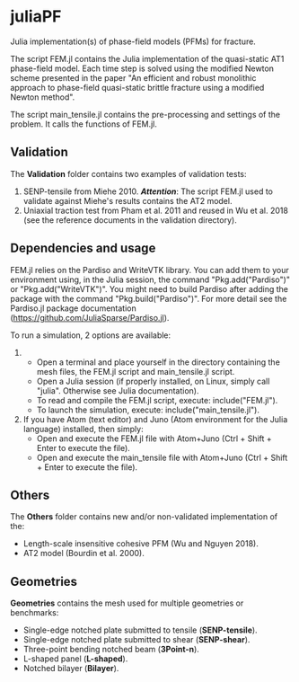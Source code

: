 # juliaPF
Julia implementation(s) of phase-field models (PFMs) for fracture.

The script FEM.jl contains the Julia implementation of the quasi-static AT1 phase-field model.
Each time step is solved using the modified Newton scheme presented in the paper "An efficient and robust monolithic approach to phase-field quasi-static brittle fracture using a modified Newton method".

The script main_tensile.jl contains the pre-processing and settings of the problem. It calls the functions of FEM.jl.

## Validation
The **Validation** folder contains two examples of validation tests: 

1. SENP-tensile from Miehe 2010. ***Attention***: The script FEM.jl used to validate against Miehe's results contains the AT2 model.
2. Uniaxial traction test from Pham et al. 2011 and reused in Wu et al. 2018 (see the reference documents in the validation directory).

## Dependencies and usage
FEM.jl relies on the Pardiso and WriteVTK library. You can add them to your environment using, in the Julia session, the command "Pkg.add("Pardiso")" or "Pkg.add("WriteVTK")".
You might need to build Pardiso after adding the package with the command "Pkg.build("Pardiso")". For more detail see the Pardiso.jl package documentation (https://github.com/JuliaSparse/Pardiso.jl).

To run a simulation, 2 options are available:
1. 	- Open a terminal and place yourself in the directory containing the mesh files, the FEM.jl script and main_tensile.jl script.
	- Open a Julia session (if properly installed, on Linux, simply call "julia". Otherwise see Julia documentation).
	- To read and compile the FEM.jl script, execute: 	include("FEM.jl").
	- To launch the simulation, execute: 				include("main_tensile.jl").
2. If you have Atom (text editor) and Juno (Atom environment for the Julia language) installed, then simply:
	- Open and execute the FEM.jl file with Atom+Juno (Ctrl + Shift + Enter to execute the file).
	- Open and execute the main_tensile file with Atom+Juno (Ctrl + Shift + Enter to execute the file).

## Others
The **Others** folder contains new and/or non-validated implementation of the:
- Length-scale insensitive cohesive PFM (Wu and Nguyen 2018).
- AT2 model (Bourdin et al. 2000).

## Geometries
**Geometries** contains the mesh used for multiple geometries or benchmarks:
- Single-edge notched plate submitted to tensile (**SENP-tensile**).
- Single-edge notched plate submitted to shear (**SENP-shear**).
- Three-point bending notched beam (**3Point-n**).
- L-shaped panel (**L-shaped**).
- Notched bilayer (**Bilayer**).
